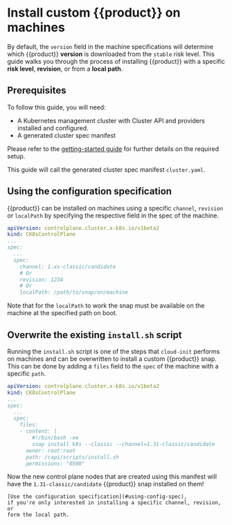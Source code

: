 # Install custom {{product}} on machines

By default, the `version` field in the machine specifications will determine 
which {{product}} **version** is downloaded from the `stable` risk level.
This guide walks you through the process of installing {{product}} 
with a specific **risk level**, **revision**, or from a **local path**.

## Prerequisites

To follow this guide, you will need:

- A Kubernetes management cluster with Cluster API and providers installed 
and configured.
- A generated cluster spec manifest

Please refer to the [getting-started guide][getting-started] for further
details on the required setup.

This guide will call the generated cluster spec manifest `cluster.yaml`.

## Using the configuration specification

{{product}} can be installed on machines using a specific `channel`, 
`revision` or `localPath` by specifying the respective field in the spec 
of the machine.

```yaml
apiVersion: controlplane.cluster.x-k8s.io/v1beta2
kind: CK8sControlPlane
...
spec:
  ...
  spec:
    channel: 1.xx-classic/candidate
    # Or
    revision: 1234
    # Or
    localPath: /path/to/snap/on/machine
```

Note that for the `localPath` to work the snap must be available on the 
machine at the specified path on boot.

## Overwrite the existing `install.sh` script

Running the `install.sh` script is one of the steps that `cloud-init` performs
on machines and can be overwritten to install a custom {{product}} 
snap. This can be done by adding a `files` field to the 
`spec` of the machine with a specific `path`.

```yaml
apiVersion: controlplane.cluster.x-k8s.io/v1beta2
kind: CK8sControlPlane
...
spec:
  ...
  spec:
    files:
    - content: |
        #!/bin/bash -xe
        snap install k8s --classic --channel=1.31-classic/candidate
      owner: root:root
      path: /capi/scripts/install.sh
      permissions: "0500"
```

Now the new control plane nodes that are created using this manifest will have
the `1.31-classic/candidate` {{product}} snap installed on them!

```{note}
[Use the configuration specification](#using-config-spec), 
if you're only interested in installing a specific channel, revision, or 
form the local path.
```

<!-- LINKS -->
[getting-started]: ../tutorial/getting-started.md
